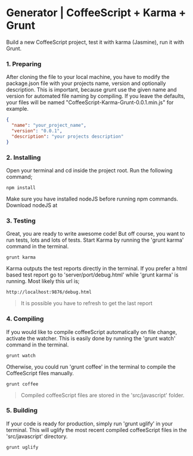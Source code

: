 # Generator | CoffeeScript + Karma + Grunt
Build a new CoffeeScript project, test it with karma (Jasmine), run it with Grunt.

### 1. Preparing
After cloning the file to your local machine, you have to modify the package.json file with your projects name, version and optionally description. 
This is important, because grunt use the given name and version for automated file naming by compiling. If you leave the defaults, your files will be named "CoffeeScript-Karma-Grunt-0.0.1.min.js" for example.

```json
{
  "name": "your_project_name",
  "version": "0.0.1",
  "description": "your projects description"
}
```


### 2. Installing
Open your terminal and cd inside the project root. Run the following command;

```
npm install
```

Make sure you have installed nodeJS before running npm commands. Download nodeJS at

### 3. Testing
Great, you are ready to write awesome code! But off course, you want to run tests, lots and lots of tests. Start Karma by running the 'grunt karma' command in the terminal.

```
grunt karma
```

Karma outputs the test reports directly in the terminal. If you prefer a html based test report go to 'server/port/debug.html' while 'grunt karma' is running. Most likely this url is;

```
http://localhost:9876/debug.html
```

> It is possible you have to refresh to get the last report

### 4. Compiling
If you would like to compile coffeeScript automatically on file change, activate the watcher. This is easily done by running the 'grunt watch' command in the terminal.

```
grunt watch
```

Otherwise, you could run 'grunt coffee' in the terminal to compile the CoffeeScript files manually.

```
grunt coffee
```

> Compiled coffeeScript files are stored in the 'src/javascript' folder.

### 5. Building
If your code is ready for production, simply run 'grunt uglify' in your terminal. This will uglify the most recent compiled coffeeScript files in the 'src/javascript' directory.

```
grunt uglify
```
